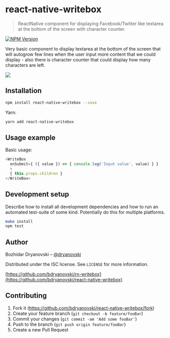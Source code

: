 # react-native-writebox
> ReactNative component for displaying Facebook/Twitter like textarea at the bottom of the screen
> with character counter.


[![NPM Version][npm-image]][npm-url]

Very basic component to display textarea at the bottom of the screen that will autogrow few lines
when the user input more content that we could display - also there is character counter that could
display how many characters are left.

![](assets/demo.gif)

## Installation

```sh
npm install react-native-writebox --save
```

Yarn:

```sh
yarn add react-native-writebox
```

## Usage example

Basic usage:

```js
<WriteBox
  onSubmit={ ({ value }) => { console.log('Input value', value) } }
  >
  { this.props.children }
</WriteBox>
 ```

## Development setup

Describe how to install all development dependencies and how to run an automated test-suite of some kind. Potentially do this for multiple platforms.

```sh
make install
npm test
```

## Author

Bozhidar Dryanovski – [@dryanovski](https://twitter.com/dryanovski)

Distributed under the ISC license. See ``LICENSE`` for more information.

[https://github.com/bdryanovski/rn-writebox](https://github.com/bdryanovski/react-native-writebox)

## Contributing

1. Fork it (<https://github.com/bdryanovski/react-native-writebox/fork>)
2. Create your feature branch (`git checkout -b feature/fooBar`)
3. Commit your changes (`git commit -am 'Add some fooBar'`)
4. Push to the branch (`git push origin feature/fooBar`)
5. Create a new Pull Request

<!-- Markdown link & img dfn's -->
[npm-image]: https://img.shields.io/npm/v/react-native-writebox.svg?style=flat-square
[npm-url]: https://www.npmjs.com/package/react-native-writebox
[wiki]: https://github.com/yourname/yourproject/wiki
